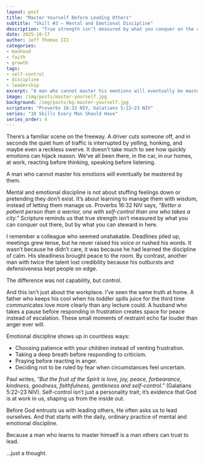 ```yaml
---
layout: post
title: "Master Yourself Before Leading Others"
subtitle: "Skill #3 – Mental and Emotional Discipline"
description: "True strength isn’t measured by what you conquer on the outside but by what you steward on the inside. Mental and emotional discipline lays the foundation for trustworthy leadership."
date: 2025-10-17
author: Jeff Thomas III
categories:  
- manhood  
- faith  
- growth
tags:  
- self-control  
- discipline  
- leadership  
excerpt: "A man who cannot master his emotions will eventually be mastered by them."
image: /img/posts/master-yourself.jpg
background: /img/posts/bg-master-yourself.jpg
scripture: "Proverbs 16:32 NIV, Galatians 5:22–23 NIV"
series: "10 Skills Every Man Should Have"
series_order: 4
---
```


There’s a familiar scene on the freeway. A driver cuts someone off, and in seconds the quiet hum of traffic is interrupted by yelling, honking, and maybe even a reckless swerve. It doesn’t take much to see how quickly emotions can hijack reason. We’ve all been there, in the car, in our homes, at work, reacting before thinking, speaking before listening.  

A man who cannot master his emotions will eventually be mastered by them.  

Mental and emotional discipline is not about stuffing feelings down or pretending they don’t exist. It’s about learning to manage them with wisdom, instead of letting them manage us. Proverbs 16:32 NIV says, *“Better a patient person than a warrior, one with self-control than one who takes a city.”* Scripture reminds us that true strength isn’t measured by what you can conquer out there, but by what you can steward in here.  

I remember a colleague who seemed unshakable. Deadlines piled up, meetings grew tense, but he never raised his voice or rushed his words. It wasn’t because he didn’t care, it was because he had learned the discipline of calm. His steadiness brought peace to the room. By contrast, another man with twice the talent lost credibility because his outbursts and defensiveness kept people on edge.  

The difference was not capability, but control.  

And this isn’t just about the workplace. I’ve seen the same truth at home. A father who keeps his cool when his toddler spills juice for the third time communicates love more clearly than any lecture could. A husband who takes a pause before responding in frustration creates space for peace instead of escalation. These small moments of restraint echo far louder than anger ever will.  

Emotional discipline shows up in countless ways:  
- Choosing patience with your children instead of venting frustration.  
- Taking a deep breath before responding to criticism.  
- Praying before reacting in anger.  
- Deciding not to be ruled by fear when circumstances feel uncertain.  

Paul writes, *“But the fruit of the Spirit is love, joy, peace, forbearance, kindness, goodness, faithfulness, gentleness and self-control.”* (Galatians 5:22–23 NIV). Self-control isn’t just a personality trait; it’s evidence that God is at work in us, shaping us from the inside out.  

Before God entrusts us with leading others, He often asks us to lead ourselves. And that starts with the daily, ordinary practice of mental and emotional discipline.  

Because a man who learns to master himself is a man others can trust to lead.  

…just a thought. 
<!--stackedit_data:
eyJoaXN0b3J5IjpbLTk5ODg1Mjg1N119
-->
